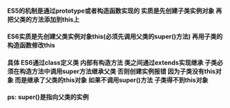 #### ES5的机制是通过prototype或者构造函数实现的 实质是先创建子类实例对象 再把父类的方法添加到this上
#### ES6实质是先创建父类实例对象this(必须先调用父类的super()方法) 再用子类的构造函数修改this

#### 具体 ES6通过class定义类 内部有构造方法 类之间通过extends实现继承 子类必须在构造方法中调用super方法继承父类 否则创建实例报错 因为子类没有this对象 而是继承了父类的this对象 如果不调用super()方法 子类得不到this对象
#### ps: super()是指向父类的实例   